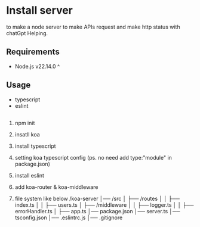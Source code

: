 # Install server

to make a node server to make APIs request and make http status with chatGpt Helping.

## Requirements

- Node.js v22.14.0 ^

## Usage

- typescript
- eslint

##

1. npm init
2. insatll koa
3. install typescript
4. setting koa typescript config (ps. no need add type:"module" in package.json)
5. install eslint
6. add koa-router & koa-middleware

7. file system like below
   /koa-server
   │── /src
   │ ├── /routes
   │ │ ├── index.ts
   │ │ ├── users.ts
   │ ├── /middleware
   │ │ ├── logger.ts
   │ │ ├── errorHandler.ts
   │ ├── app.ts
   │── package.json
   │── server.ts
   │── tsconfig.json
   │── .eslintrc.js
   │── .gitignore
